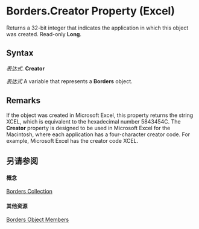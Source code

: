 
# Borders.Creator Property (Excel)

Returns a 32-bit integer that indicates the application in which this object was created. Read-only  **Long**.


## Syntax

 _表达式_. **Creator**

 _表达式_ A variable that represents a **Borders** object.


## Remarks

If the object was created in Microsoft Excel, this property returns the string XCEL, which is equivalent to the hexadecimal number 5843454C. The  **Creator** property is designed to be used in Microsoft Excel for the Macintosh, where each application has a four-character creator code. For example, Microsoft Excel has the creator code XCEL.


## 另请参阅


#### 概念


[Borders Collection](adb6efd6-73b6-e620-e9be-f4a42bc52ae8.md)
#### 其他资源


[Borders Object Members](http://msdn.microsoft.com/library/8fb1ee1d-8e09-0b65-a9a3-4f278f6f9164%28Office.15%29.aspx)